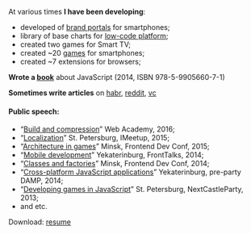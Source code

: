 At various times **I have been developing**:
- developed of [brand portals](https://bakhirev.pro/demo/portfolio/mobile.png) for smartphones;
- library of base charts for [low-code platform](https://bakhirev.pro/demo/portfolio/pleeco.png);
- сreated two games for Smart TV;
- сreated ~20 [games](https://bakhirev.pro/demo/portfolio/games.png) for smartphones;
- сreated ~7 extensions for browsers;

**Wrote a [book](https://github.com/MikhalevValentin/JavaScript_Books/blob/master/%D0%A1%D1%8E%D1%80%D1%80%D0%B5%D0%B0%D0%BB%D0%B8%D0%B7%D0%BC%20%D0%BD%D0%B0%20JavaScript(2014%2C%20%D0%90.%20%D0%91%D0%B0%D1%85%D0%B8%D1%80%D0%B5%D0%B2).pdf)** about JavaScript (2014, ISBN 978-5-9905660-7-1)

**Sometimes write articles** on [habr](https://habr.com/ru/users/bakhirev/), [reddit](https://www.reddit.com/r/github/comments/1bvtsl3/how_i_parsed_git_statistics/), [vc](https://vc.ru/tribuna/1283182-ya-napisal-instrument-analiza-komandy-dlya-timlidov-i-prishel-k-uspehu-net)

#### Public speech:
- “[Build and compression](https://www.youtube.com/watch?v=sUb6CDDfN2o)” Web Academy, 2016;
- “[Localization](https://www.youtube.com/watch?v=2J4jZSVsZks)” St. Petersburg, IMeetup, 2015;
- “[Architecture in games](https://www.youtube.com/watch?v=I1CHink09Ig)” Minsk, Frontend Dev Conf, 2015;
- “[Mobile development](https://www.youtube.com/watch?v=b0r1b_hpkdA)” Yekaterinburg, FrontTalks, 2014;
- “[Classes and factories](https://www.youtube.com/watch?v=kj5VGQrusXI)” Minsk, Frontend Dev Conf, 2014;
- “[Cross-platform JavaScript applications](https://www.youtube.com/watch?v=Pfn4cw6hyc4)” Yekaterinburg, pre-party DAMP, 2014;
- “[Developing games in JavaScript](https://www.youtube.com/watch?v=G5l_uQXbukw)” St. Petersburg, NextCastleParty, 2013;
- and etc.

Download: [resume](https://bakhirev.pro/demo/portfolio/index.pdf)